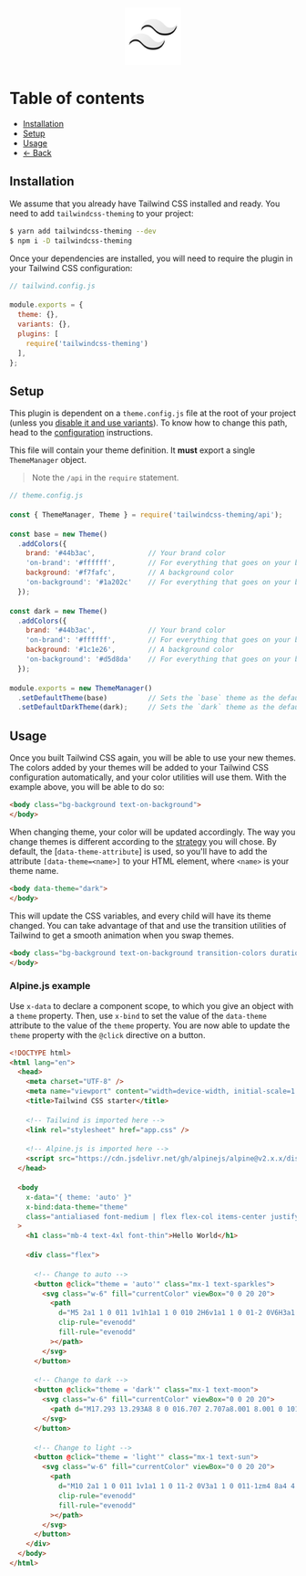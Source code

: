 <center><img src="../logo.svg" width="100"></center>

# Table of contents

- [Installation](#installation)
- [Setup](#setup)
- [Usage](#usage)
- [← Back](../readme.md)

## Installation

We assume that you already have Tailwind CSS installed and ready. You need to add `tailwindcss-theming` to your project:

```bash
$ yarn add tailwindcss-theming --dev
$ npm i -D tailwindcss-theming
```

Once your dependencies are installed, you will need to require the plugin in your Tailwind CSS configuration:

```js
// tailwind.config.js

module.exports = {
  theme: {},
  variants: {},
  plugins: [
    require('tailwindcss-theming')
  ],
};
```

## Setup

This plugin is dependent on a `theme.config.js` file at the root of your project (unless you [disable it and use variants](configuration.md/#disabling-themes)). To know how to change this path, head to the [configuration](configuration.md/#changing-the-theme-file) instructions. 

This file will contain your theme definition. It **must** export a single `ThemeManager` object.

> Note the `/api` in the `require` statement.

```js
// theme.config.js

const { ThemeManager, Theme } = require('tailwindcss-theming/api');

const base = new Theme()
  .addColors({
    brand: '#44b3ac',             // Your brand color
    'on-brand': '#ffffff',        // For everything that goes on your brand color
    background: '#f7fafc',        // A background color
    'on-background': '#1a202c'    // For everything that goes on your background color
  });

const dark = new Theme()
  .addColors({
    brand: '#44b3ac',             // Your brand color
    'on-brand': '#ffffff',        // For everything that goes on your brand color
    background: '#1c1e26',        // A background color
    'on-background': '#d5d8da'    // For everything that goes on your background color
  });

module.exports = new ThemeManager()
  .setDefaultTheme(base)          // Sets the `base` theme as the default theme.
  .setDefaultDarkTheme(dark);     // Sets the `dark` theme as the default theme for users that prefer the `dark` scheme.
```

## Usage

Once you built Tailwind CSS again, you will be able to use your new themes. The colors added by your themes will be added to your Tailwind CSS configuration automatically, and your color utilities will use them. With the example above, you will be able to do so:

```html
<body class="bg-background text-on-background">
</body>
```

When changing theme, your color will be updated accordingly. The way you change themes is different according to the [strategy]() you will chose. By default, the [`data-theme-attribute`] is used, so you'll have to add the attribute `[data-theme=<name>]` to your HTML element, where `<name>` is your theme name. 

```html
<body data-theme="dark">
</body>
```

This will update the CSS variables, and every child will have its theme changed. You can take advantage of that and use the transition utilities of Tailwind to get a smooth animation when you swap themes.

```html
<body class="bg-background text-on-background transition-colors duration-150" data-theme="dark" >
</body>
```

### Alpine.js example 

Use `x-data` to declare a component scope, to which you give an object with a `theme` property. Then, use `x-bind` to set the value of the `data-theme` attribute to the value of the `theme` property. You are now able to update the `theme` property with the `@click` directive on a button.

```html
<!DOCTYPE html>
<html lang="en">
  <head>
    <meta charset="UTF-8" />
    <meta name="viewport" content="width=device-width, initial-scale=1.0" />
    <title>Tailwind CSS starter</title>

    <!-- Tailwind is imported here -->
    <link rel="stylesheet" href="app.css" />

    <!-- Alpine.js is imported here -->
    <script src="https://cdn.jsdelivr.net/gh/alpinejs/alpine@v2.x.x/dist/alpine.js" defer></script>
  </head>
  
  <body
    x-data="{ theme: 'auto' }"
    x-bind:data-theme="theme"
    class="antialiased font-medium | flex flex-col items-center justify-center | transition-colors duration-150 | bg-background text-on-background"
  >
    <h1 class="mb-4 text-4xl font-thin">Hello World</h1>

    <div class="flex">

      <!-- Change to auto -->
      <button @click="theme = 'auto'" class="mx-1 text-sparkles">
        <svg class="w-6" fill="currentColor" viewBox="0 0 20 20">
          <path
            d="M5 2a1 1 0 011 1v1h1a1 1 0 010 2H6v1a1 1 0 01-2 0V6H3a1 1 0 010-2h1V3a1 1 0 011-1zm0 10a1 1 0 011 1v1h1a1 1 0 110 2H6v1a1 1 0 11-2 0v-1H3a1 1 0 110-2h1v-1a1 1 0 011-1zM12 2a1 1 0 01.967.744L14.146 7.2 17.5 9.134a1 1 0 010 1.732l-3.354 1.935-1.18 4.455a1 1 0 01-1.933 0L9.854 12.8 6.5 10.866a1 1 0 010-1.732l3.354-1.935 1.18-4.455A1 1 0 0112 2z"
            clip-rule="evenodd"
            fill-rule="evenodd"
          ></path>
        </svg>
      </button>

      <!-- Change to dark -->
      <button @click="theme = 'dark'" class="mx-1 text-moon">
        <svg class="w-6" fill="currentColor" viewBox="0 0 20 20">
          <path d="M17.293 13.293A8 8 0 016.707 2.707a8.001 8.001 0 1010.586 10.586z"></path>
        </svg>
      </button>

      <!-- Change to light -->
      <button @click="theme = 'light'" class="mx-1 text-sun">
        <svg class="w-6" fill="currentColor" viewBox="0 0 20 20">
          <path
            d="M10 2a1 1 0 011 1v1a1 1 0 11-2 0V3a1 1 0 011-1zm4 8a4 4 0 11-8 0 4 4 0 018 0zm-.464 4.95l.707.707a1 1 0 001.414-1.414l-.707-.707a1 1 0 00-1.414 1.414zm2.12-10.607a1 1 0 010 1.414l-.706.707a1 1 0 11-1.414-1.414l.707-.707a1 1 0 011.414 0zM17 11a1 1 0 100-2h-1a1 1 0 100 2h1zm-7 4a1 1 0 011 1v1a1 1 0 11-2 0v-1a1 1 0 011-1zM5.05 6.464A1 1 0 106.465 5.05l-.708-.707a1 1 0 00-1.414 1.414l.707.707zm1.414 8.486l-.707.707a1 1 0 01-1.414-1.414l.707-.707a1 1 0 011.414 1.414zM4 11a1 1 0 100-2H3a1 1 0 000 2h1z"
            clip-rule="evenodd"
            fill-rule="evenodd"
          ></path>
        </svg>
      </button>
    </div>
  </body>
</html>
```

